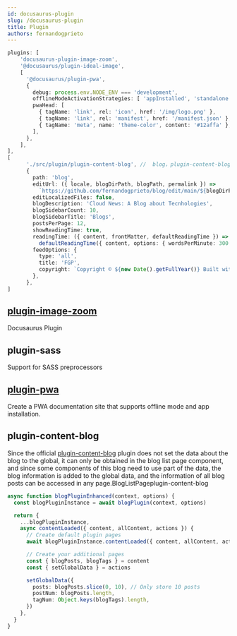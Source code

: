 ```yaml
---
id: docusaurus-plugin
slug: /docusaurus-plugin
title: Plugin
authors: fernandogprieto
---
```


```typescript title='docusaurus.config.ts' icon='logos:docusaurus'
plugins: [
    'docusaurus-plugin-image-zoom',
    '@docusaurus/plugin-ideal-image',
    [
      '@docusaurus/plugin-pwa',
      {
        debug: process.env.NODE_ENV === 'development',
        offlineModeActivationStrategies: [ 'appInstalled', 'standalone', 'queryString' ],
        pwaHead: [
          { tagName: 'link', rel: 'icon', href: '/img/logo.png' },
          { tagName: 'link', rel: 'manifest', href: '/manifest.json' },
          { tagName: 'meta', name: 'theme-color', content: '#12affa' },
        ],
      },
    ],
],
[
      './src/plugin/plugin-content-blog', //  blog，plugin-content-blog 
      {
        path: 'blog',
        editUrl: ({ locale, blogDirPath, blogPath, permalink }) =>
          `https://github.com/fernandogprieto/blog/edit/main/${blogDirPath}/${blogPath}`,
        editLocalizedFiles: false,
        blogDescription: 'Cloud News: A Blog about Tecnhologies',
        blogSidebarCount: 10,
        blogSidebarTitle: 'Blogs',
        postsPerPage: 12,
        showReadingTime: true,
        readingTime: ({ content, frontMatter, defaultReadingTime }) =>
          defaultReadingTime({ content, options: { wordsPerMinute: 300 } }),
        feedOptions: {
          type: 'all',
          title: 'FGP',
          copyright: `Copyright © ${new Date().getFullYear()} Built with Docusaurus.>`,
        },
      },
]

```

## [plugin-image-zoom](https://gabrielcsapo.github.io/docusaurus-plugin-image-zoom/docs/getting-started/)

Docusaurus Plugin

## plugin-sass

Support for SASS preprocessors

## [plugin-pwa](https://docusaurus.io/docs/api/plugins/@docusaurus/plugin-pwa)

Create a PWA documentation site that supports offline mode and app installation.

## plugin-content-blog

Since the official  [plugin-content-blog](https://docusaurus.io/docs/api/plugins/@docusaurus/plugin-content-blog) plugin does not set the data about the blog to the global, it can only be obtained in the blog list page component, and since some components of this blog need to use part of the data, the blog information is added to the global data, and the information of all blog posts can be accessed in any page.BlogListPageplugin-content-blog

```typescript title='src/plugin/plugin-content-blog.ts'
async function blogPluginEnhanced(context, options) {
  const blogPluginInstance = await blogPlugin(context, options)

  return {
    ...blogPluginInstance,
    async contentLoaded({ content, allContent, actions }) {
      // Create default plugin pages
      await blogPluginInstance.contentLoaded({ content, allContent, actions })

      // Create your additional pages
      const { blogPosts, blogTags } = content
      const { setGlobalData } = actions

      setGlobalData({
        posts: blogPosts.slice(0, 10), // Only store 10 posts
        postNum: blogPosts.length,
        tagNum: Object.keys(blogTags).length,
      })
    },
  }
}
```
